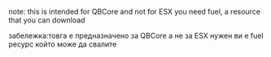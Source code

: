 note: this is intended for QBCore and not for ESX
you need fuel, a resource that you can download

забелeжка:товга е предназначено за QBCore а не за ESX
нужен ви е fuel ресурс който може да свалите

